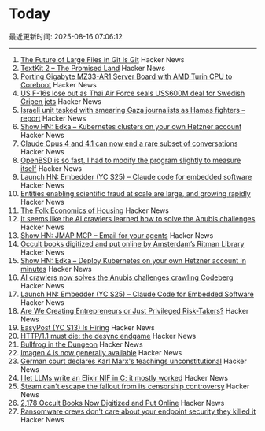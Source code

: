 # Today

最近更新时间: 2025-08-16 07:06:12

--- 
1. [The Future of Large Files in Git Is Git](https://tylercipriani.com/blog/2025/08/15/git-lfs/) Hacker News
2. [TextKit 2 – The Promised Land](https://blog.krzyzanowskim.com/2025/08/14/textkit-2-the-promised-land/) Hacker News
3. [Porting Gigabyte MZ33-AR1 Server Board with AMD Turin CPU to Coreboot](https://blog.3mdeb.com/2025/2025-08-07-gigabyte_mz33_ar1_part1/) Hacker News
4. [US F-16s lose out as Thai Air Force seals US$600M deal for Swedish Gripen jets](https://www.scmp.com/news/asia/southeast-asia/article/3320828/us-f-16s-lose-out-thai-air-force-seals-us600-million-deal-swedish-gripen-jets) Hacker News
5. [Israeli unit tasked with smearing Gaza journalists as Hamas fighters – report](https://www.theguardian.com/world/2025/aug/15/israeli-military-unit-reportedly-tasked-with-linking-journalists-in-gaza-to-hamas) Hacker News
6. [Show HN: Edka – Kubernetes clusters on your own Hetzner account](https://edka.io) Hacker News
7. [Claude Opus 4 and 4.1 can now end a rare subset of conversations](https://www.anthropic.com/research/end-subset-conversations) Hacker News
8. [OpenBSD is so fast, I had to modify the program slightly to measure itself](https://flak.tedunangst.com/post/is-OpenBSD-10x-faster-than-Linux) Hacker News
9. [Launch HN: Embedder (YC S25) – Claude code for embedded software](https://news.ycombinator.com/item?id=44915206) Hacker News
10. [Entities enabling scientific fraud at scale are large, and growing rapidly](https://www.pnas.org/doi/10.1073/pnas.2420092122) Hacker News
11. [The Folk Economics of Housing](https://www.aeaweb.org/articles?id=10.1257/jep.20241428) Hacker News
12. [It seems like the AI crawlers learned how to solve the Anubis challenges](https://social.anoxinon.de/@Codeberg/115033790447125787) Hacker News
13. [Show HN: JMAP MCP – Email for your agents](https://github.com/wyattjoh/jmap-mcp) Hacker News
14. [Occult books digitized and put online by Amsterdam’s Ritman Library](https://www.openculture.com/2025/08/2178-occult-books-now-digitized-put-online.html) Hacker News
15. [Show HN: Edka – Deploy Kubernetes on your own Hetzner account in minutes](https://edka.io) Hacker News
16. [AI crawlers now solves the Anubis challenges crawling Codeberg](https://social.anoxinon.de/@Codeberg/115033790447125787) Hacker News
17. [Launch HN: Embedder (YC S25) – Claude Code for Embedded Software](https://news.ycombinator.com/item?id=44915206) Hacker News
18. [Are We Creating Entrepreneurs or Just Privileged Risk-Takers?](https://luolink.substack.com/p/the-million-dollar-safety-net-how) Hacker News
19. [EasyPost (YC S13) Is Hiring](https://www.easypost.com/careers) Hacker News
20. [HTTP/1.1 must die: the desync endgame](https://portswigger.net/research/http1-must-die) Hacker News
21. [Bullfrog in the Dungeon](https://www.filfre.net/2025/08/bullfrog-in-the-dungeon/) Hacker News
22. [Imagen 4 is now generally available](https://developers.googleblog.com/en/announcing-imagen-4-fast-and-imagen-4-family-generally-available-in-the-gemini-api/) Hacker News
23. [German court declares Karl Marx's teachings unconstitutional](https://harici.com.tr/en/german-court-declares-karl-marxs-teachings-unconstitutional/) Hacker News
24. [I let LLMs write an Elixir NIF in C; it mostly worked](https://overbring.com/blog/2025-08-13-writing-an-elixir-nif-with-genai/) Hacker News
25. [Steam can't escape the fallout from its censorship controversy](https://www.polygon.com/steam-paypal-issues-censorship-visa-mastercard/) Hacker News
26. [2,178 Occult Books Now Digitized and Put Online](https://www.openculture.com/2025/08/2178-occult-books-now-digitized-put-online.html) Hacker News
27. [Ransomware crews don't care about your endpoint security they killed it](https://www.theregister.com/2025/08/14/edr_killers_ransomware/) Hacker News
